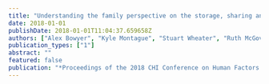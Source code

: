 ```yaml
---
title: "Understanding the family perspective on the storage, sharing and handling of family civic data"
date: 2018-01-01
publishDate: 2018-01-01T11:04:37.659658Z
authors: ["Alex Bowyer", "Kyle Montague", "Stuart Wheater", "Ruth McGovern", "Raghu Lingam", "Madeline Balaam"]
publication_types: ["1"]
abstract: ""
featured: false
publication: "*Proceedings of the 2018 CHI Conference on Human Factors in Computing Systems*"
---
```


